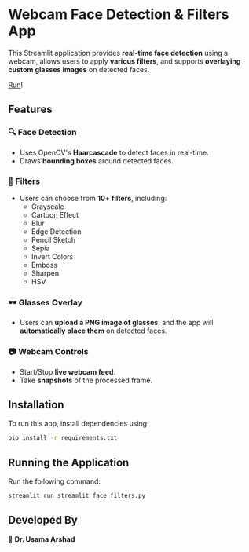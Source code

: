 # Webcam Face Detection & Filters App

This Streamlit application provides **real-time face detection** using a webcam, allows users to apply **various filters**, and supports **overlaying custom glasses images** on detected faces.

[Run](https://facefilters-kzb59k48rotapp7fddhmpyz.streamlit.app/)!

## Features

### 🔍 Face Detection
- Uses OpenCV's **Haarcascade** to detect faces in real-time.
- Draws **bounding boxes** around detected faces.

### 🎨 Filters
- Users can choose from **10+ filters**, including:
  - Grayscale
  - Cartoon Effect
  - Blur
  - Edge Detection
  - Pencil Sketch
  - Sepia
  - Invert Colors
  - Emboss
  - Sharpen
  - HSV

### 🕶 Glasses Overlay
- Users can **upload a PNG image of glasses**, and the app will **automatically place them** on detected faces.

### 📷 Webcam Controls
- Start/Stop **live webcam feed**.
- Take **snapshots** of the processed frame.

## Installation

To run this app, install dependencies using:

```sh
pip install -r requirements.txt
```

## Running the Application

Run the following command:

```sh
streamlit run streamlit_face_filters.py
```

## Developed By
🚀 **Dr. Usama Arshad**

